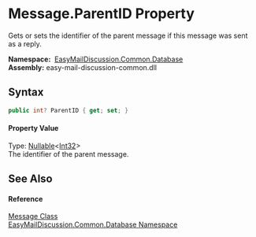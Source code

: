 Message.ParentID Property
=========================
Gets or sets the identifier of the parent message if this message was sent as a reply.

  **Namespace:**  [EasyMailDiscussion.Common.Database][1]  
  **Assembly:** easy-mail-discussion-common.dll

Syntax
------

```csharp
public int? ParentID { get; set; }
```

#### Property Value
Type: [Nullable][2]&lt;[Int32][3]>  
 The identifier of the parent message. 

See Also
--------

#### Reference
[Message Class][4]  
[EasyMailDiscussion.Common.Database Namespace][1]  

[1]: ../README.md
[2]: https://docs.microsoft.com/dotnet/api/system.nullable-1
[3]: https://docs.microsoft.com/dotnet/api/system.int32
[4]: README.md